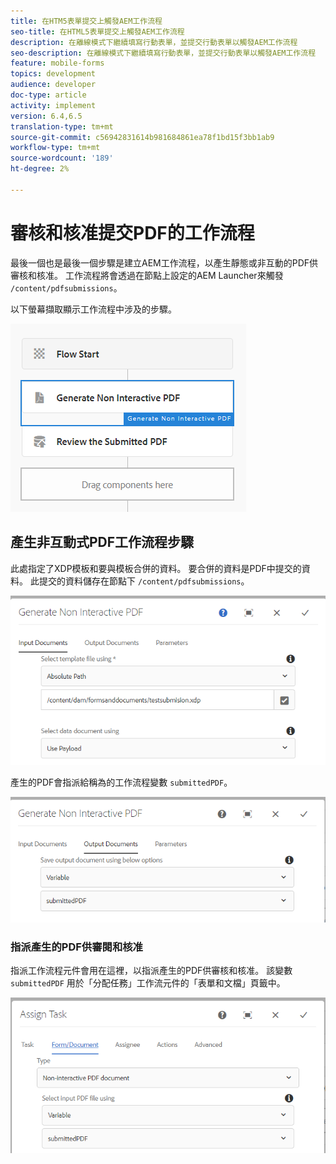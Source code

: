 ```yaml
---
title: 在HTM5表單提交上觸發AEM工作流程
seo-title: 在HTML5表單提交上觸發AEM工作流程
description: 在離線模式下繼續填寫行動表單，並提交行動表單以觸發AEM工作流程
seo-description: 在離線模式下繼續填寫行動表單，並提交行動表單以觸發AEM工作流程
feature: mobile-forms
topics: development
audience: developer
doc-type: article
activity: implement
version: 6.4,6.5
translation-type: tm+mt
source-git-commit: c56942831614b981684861ea78f1bd15f3bb1ab9
workflow-type: tm+mt
source-wordcount: '189'
ht-degree: 2%

---
```



# 審核和核准提交PDF的工作流程

最後一個也是最後一個步驟是建立AEM工作流程，以產生靜態或非互動的PDF供審核和核准。 工作流程將會透過在節點上設定的AEM Launcher來觸發 `/content/pdfsubmissions`。

以下螢幕擷取顯示工作流程中涉及的步驟。

![工作流程](assets/workflow.PNG)

## 產生非互動式PDF工作流程步驟

此處指定了XDP模板和要與模板合併的資料。 要合併的資料是PDF中提交的資料。 此提交的資料儲存在節點下 `/content/pdfsubmissions`。

![工作流程](assets/generate-pdf1.PNG)

產生的PDF會指派給稱為的工作流程變數 `submittedPDF`。

![工作流程](assets/generate-pdf2.PNG)

### 指派產生的PDF供審閱和核准

指派工作流程元件會用在這裡，以指派產生的PDF供審核和核准。 該變數 `submittedPDF` 用於「分配任務」工作流元件的「表單和文檔」頁籤中。

![工作流程](assets/assign-task.PNG)
